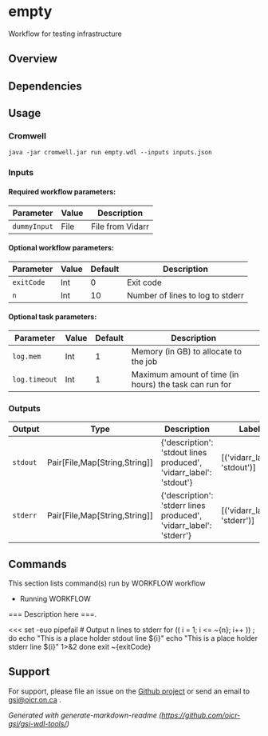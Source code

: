 # empty

Workflow for testing infrastructure

## Overview

## Dependencies



## Usage

### Cromwell
```
java -jar cromwell.jar run empty.wdl --inputs inputs.json
```

### Inputs

#### Required workflow parameters:
Parameter|Value|Description
---|---|---
`dummyInput`|File|File from Vidarr


#### Optional workflow parameters:
Parameter|Value|Default|Description
---|---|---|---
`exitCode`|Int|0|Exit code
`n`|Int|10|Number of lines to log to stderr


#### Optional task parameters:
Parameter|Value|Default|Description
---|---|---|---
`log.mem`|Int|1|Memory (in GB) to allocate to the job
`log.timeout`|Int|1|Maximum amount of time (in hours) the task can run for


### Outputs

Output | Type | Description | Label
---|---|---|---
`stdout`|Pair[File,Map[String,String]]|{'description': 'stdout lines produced', 'vidarr_label': 'stdout'}|[('vidarr_label', 'stdout')]
`stderr`|Pair[File,Map[String,String]]|{'description': 'stderr lines produced', 'vidarr_label': 'stderr'}|[('vidarr_label', 'stderr')]


## Commands
 This section lists command(s) run by WORKFLOW workflow
 
 * Running WORKFLOW
 
 === Description here ===.
 
 <<<
     set -euo pipefail
     # Output n lines to stderr
     for (( i = 1; i <= ~{n}; i++ )) ; do
       echo "This is a place holder stdout line ${i}"
       echo "This is a place holder stderr line ${i}" 1>&2
     done
     exit ~{exitCode}
   >>>
 ## Support

For support, please file an issue on the [Github project](https://github.com/oicr-gsi) or send an email to gsi@oicr.on.ca .

_Generated with generate-markdown-readme (https://github.com/oicr-gsi/gsi-wdl-tools/)_
